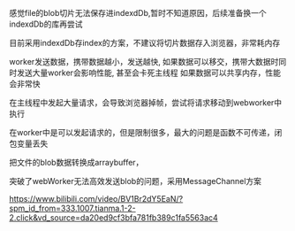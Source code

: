 感觉file的blob切片无法保存进indexdDb,暂时不知道原因，后续准备换一个indexdDb的库再尝试

目前采用indexdDb存index的方案，不建议将切片数据存入浏览器，非常耗内存


worker发送数据，携带数据越小，发送越快, 如果数据可以移交，携带大数据时同时发送大量worker会影响性能, 甚至会卡死主线程
如果数据可以共享内存，性能会非常快

在主线程中发起大量请求，会导致浏览器掉帧，尝试将请求移动到webworker中执行

在worker中是可以发起请求的，但是限制很多，最大的问题是函数不可传递，闭包变量丢失

把文件的blob数据转换成arraybuffer，

突破了webWorker无法高效发送blob的问题，采用MessageChannel方案

<!-- https://juejin.cn/post/7368288987641774120#heading-2 -->

https://www.bilibili.com/video/BV1Br2dY5EaN/?spm_id_from=333.1007.tianma.1-2-2.click&vd_source=da20ed9cf3bfa781fb389c1fa5563ac4

